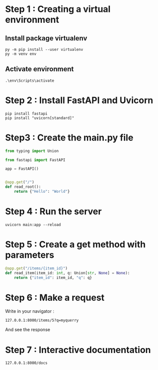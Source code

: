 # Step 1 : Creating a virtual environment
## Install package virtualenv
```
py -m pip install --user virtualenv
py -m venv env
```

## Activate environment
```
.\env\Scripts\activate
```

# Step 2 : Install FastAPI and Uvicorn
```
pip install fastapi
pip install "uvicorn[standard]"
```

# Step3 : Create the main.py file
```Python
from typing import Union

from fastapi import FastAPI

app = FastAPI()


@app.get("/")
def read_root():
    return {"Hello": "World"}

``` 

# Step 4 : Run the server
```
uvicorn main:app --reload
```

# Step 5 : Create a get method with parameters
```Python
@app.get("/items/{item_id}")
def read_item(item_id: int, q: Union[str, None] = None):
    return {"item_id": item_id, "q": q}
```

# Step 6 : Make a request
Write in your navigator :
```
127.0.0.1:8000/items/5?q=myquerry
```
And see the response

# Step 7 : Interactive documentation
```
127.0.0.1:8000/docs
```